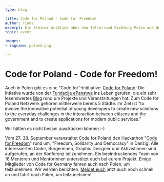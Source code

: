 ```yaml
---
type: blog

title: Code for Poland - Code for Freedom!
author: Fiona
excerpt: Ein kleiner Ausblick über den Tellerrand Richtung Polen und dem Hackathon "Code for Freedom" am 27. September. Jetzt noch schnell anmelden!
topic: event

images:
- imgname: poland.png

---
```


# Code for Poland - Code for Freedom!

Auch in Polen gibt es eine "Code for"-Intitiative: [Code for Poland][]! Die Intiative wurde von der [Fundacija ePanstwa][] ins Leben gerufen, die ein sehr lesenswertes [Blog][] rund um Projekte und Veranstaltungen hat. Zum Code for Poland Netzwerk gehören mittlerweile bereits 5 Städte. Ihr Ziel ist "to involve the innovative potential of young developers to create new solutions to the everyday challenges in the interaction between citizens and the government and to create applications for modern public services."

Wir hätten es nicht besser ausdrücken können :-)

Vom 27.-28. September veranstaltet Code for Poland den Hackathon "[Code for Freedom][]" rund um, "Freedom, Solidarity und Democracy" in Danzig. Alle interessierten Coder, Bürgerinnen, Graphic Designer und Aktivistinnen sind aufgerufen, an der Konferenz teilzunehmen. Ein beeindruckendes Team von 16 Mentoren und Mentorinnen unterstützt euch bei eurem Projekt. Einige Mitglieder von Code for Germany fahren auch nach Polen, um teilzunehmen. Wir werden berichten. [Meldet euch][] jetzt auch noch schnell an und fahrt nach Polen, um teilzunehmen!


[Code for Poland]: http://epf.org.pl/kodujdlapolski/eng
[Fundacija ePanstwa]: http://okfn.us5.list-manage.com/subscribe?u=929f1e07936386d34833e20d1&id=bb63fcab72
[Blog]: http://blog.epf.org.pl/en/
[Code for Freedom]: http://www.codeforfreedom.org
[Meldet euch]: https://c4freedom.evenea.pl
